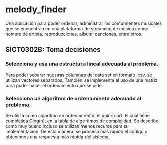 # melody_finder
Una aplicación para poder ordenar, administrar los compnnentes musicales que se encuentran en una plataforma de streaming de música como: nombre de artista, reproducciones, album, canciones, entre otros.
## SICT0302B: Toma decisiones 
### Selecciona y usa una estructura lineal adecuada al problema.
Para poder separar nuestras columnas del data set en formato .csv, se utilizan vectores separados. También se implementa el uso de una matriz para poder hacer el ordenamiento que se pide.
### Selecciona un algoritmo de ordenamiento adecuado al problema.
Se utiliza como algoritmo de ordenamiento, el quick sort. El cual tiene complejida Olog(n), en la tabla de algoritmos de complejidad. Se describe como muy bueno incluso se utilizan menos recuros para su implementación. De esta manera, se procesa más rápido el código y obtenemos una respuesta más rápida del sistema.

